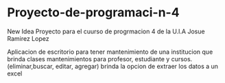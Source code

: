 # Proyecto-de-programaci-n-4
New Idea 
Proyecto para el cuurso de progrmacion 4 de la U.I.A
Josue Ramirez Lopez

Aplicacion de escritorio para tener mantenimiento de una institucion que brinda clases
mantenimientos para profesor, estudiante y cursos. (eliminar,buscar, editar, agregar)
brinda la opcion de extraer los datos a un excel


